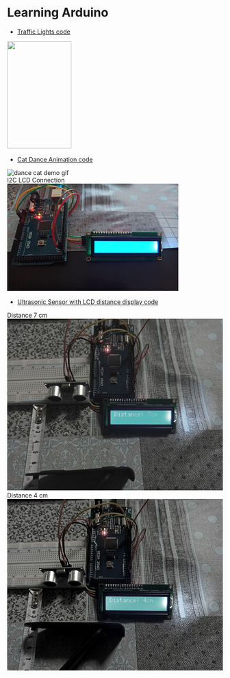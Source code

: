 # Learning Arduino

- [Traffic Lights code](traffic_light.ino)

<img src="traffic_light.gif" width="150" height="250"> <br>

- [Cat Dance Animation code](dance_cat_animation.ino)

<img src="cat_dance_gif.gif" width="400" height="250" alt="dance cat demo gif"><br>I2C LCD Connection<br><img src="cat_dance_photo.jpg" width="400" height="250" alt="lcd connection">

- [Ultrasonic Sensor with LCD distance display code](ultrasonic_sensor.ino)

Distance 7 cm  <br>
<img src="ultrasonic_sensor (1).jpg" width="600" height="400"><br>
Distance 4 cm
<br><img src="ultrasonic_sensor (2).jpg" width="600" height="400">
